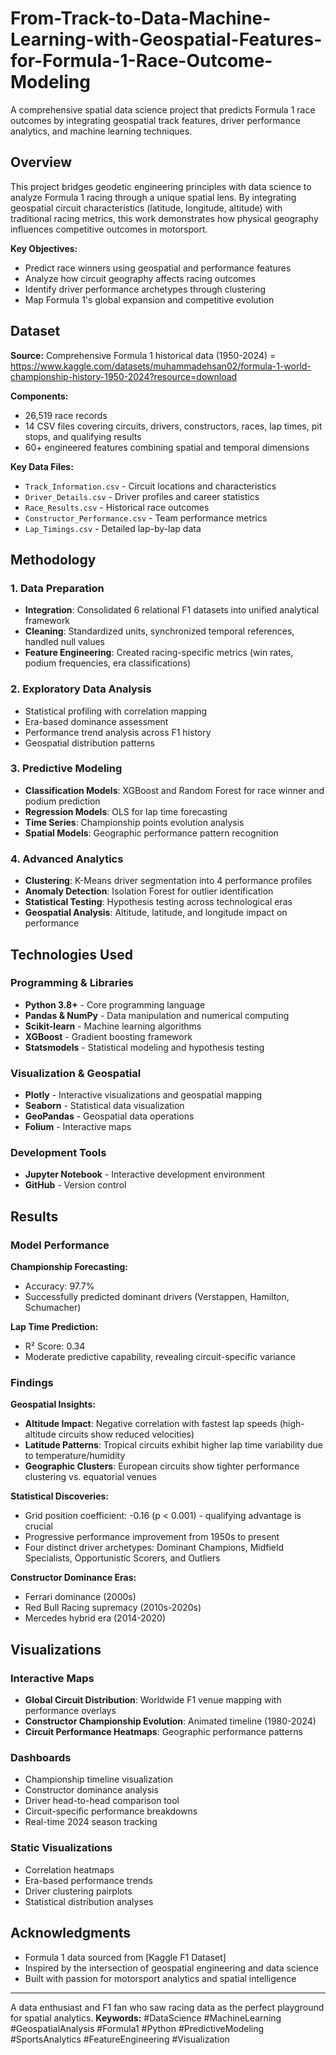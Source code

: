 # From-Track-to-Data-Machine-Learning-with-Geospatial-Features-for-Formula-1-Race-Outcome-Modeling

A comprehensive spatial data science project that predicts Formula 1 race outcomes by integrating geospatial track features, driver performance analytics, and machine learning techniques.


## Overview

This project bridges geodetic engineering principles with data science to analyze Formula 1 racing through a unique spatial lens. By integrating geospatial circuit characteristics (latitude, longitude, altitude) with traditional racing metrics, this work demonstrates how physical geography influences competitive outcomes in motorsport.

**Key Objectives:**
- Predict race winners using geospatial and performance features
- Analyze how circuit geography affects racing outcomes
- Identify driver performance archetypes through clustering
- Map Formula 1's global expansion and competitive evolution

## Dataset

**Source:** Comprehensive Formula 1 historical data (1950-2024) = https://www.kaggle.com/datasets/muhammadehsan02/formula-1-world-championship-history-1950-2024?resource=download

**Components:**
- 26,519 race records
- 14 CSV files covering circuits, drivers, constructors, races, lap times, pit stops, and qualifying results
- 60+ engineered features combining spatial and temporal dimensions

**Key Data Files:**
- `Track_Information.csv` - Circuit locations and characteristics
- `Driver_Details.csv` - Driver profiles and career statistics
- `Race_Results.csv` - Historical race outcomes
- `Constructor_Performance.csv` - Team performance metrics
- `Lap_Timings.csv` - Detailed lap-by-lap data

## Methodology

### 1. Data Preparation
- **Integration**: Consolidated 6 relational F1 datasets into unified analytical framework
- **Cleaning**: Standardized units, synchronized temporal references, handled null values
- **Feature Engineering**: Created racing-specific metrics (win rates, podium frequencies, era classifications)

### 2. Exploratory Data Analysis
- Statistical profiling with correlation mapping
- Era-based dominance assessment
- Performance trend analysis across F1 history
- Geospatial distribution patterns

### 3. Predictive Modeling
- **Classification Models**: XGBoost and Random Forest for race winner and podium prediction
- **Regression Models**: OLS for lap time forecasting
- **Time Series**: Championship points evolution analysis
- **Spatial Models**: Geographic performance pattern recognition

### 4. Advanced Analytics
- **Clustering**: K-Means driver segmentation into 4 performance profiles
- **Anomaly Detection**: Isolation Forest for outlier identification
- **Statistical Testing**: Hypothesis testing across technological eras
- **Geospatial Analysis**: Altitude, latitude, and longitude impact on performance

## Technologies Used

### Programming & Libraries
- **Python 3.8+** - Core programming language
- **Pandas & NumPy** - Data manipulation and numerical computing
- **Scikit-learn** - Machine learning algorithms
- **XGBoost** - Gradient boosting framework
- **Statsmodels** - Statistical modeling and hypothesis testing

### Visualization & Geospatial
- **Plotly** - Interactive visualizations and geospatial mapping
- **Seaborn** - Statistical data visualization
- **GeoPandas** - Geospatial data operations
- **Folium** - Interactive maps

### Development Tools
- **Jupyter Notebook** - Interactive development environment
- **GitHub** - Version control

## Results

### Model Performance

**Championship Forecasting:**
- Accuracy: 97.7%
- Successfully predicted dominant drivers (Verstappen, Hamilton, Schumacher)

**Lap Time Prediction:**
- R² Score: 0.34
- Moderate predictive capability, revealing circuit-specific variance

### Findings

**Geospatial Insights:**
- **Altitude Impact**: Negative correlation with fastest lap speeds (high-altitude circuits show reduced velocities)
- **Latitude Patterns**: Tropical circuits exhibit higher lap time variability due to temperature/humidity
- **Geographic Clusters**: European circuits show tighter performance clustering vs. equatorial venues

**Statistical Discoveries:**
- Grid position coefficient: -0.16 (p < 0.001) - qualifying advantage is crucial
- Progressive performance improvement from 1950s to present
- Four distinct driver archetypes: Dominant Champions, Midfield Specialists, Opportunistic Scorers, and Outliers

**Constructor Dominance Eras:**
- Ferrari dominance (2000s)
- Red Bull Racing supremacy (2010s-2020s)
- Mercedes hybrid era (2014-2020)

## Visualizations

### Interactive Maps
- **Global Circuit Distribution**: Worldwide F1 venue mapping with performance overlays
- **Constructor Championship Evolution**: Animated timeline (1980-2024)
- **Circuit Performance Heatmaps**: Geographic performance patterns

### Dashboards
- Championship timeline visualization
- Constructor dominance analysis
- Driver head-to-head comparison tool
- Circuit-specific performance breakdowns
- Real-time 2024 season tracking

### Static Visualizations
- Correlation heatmaps
- Era-based performance trends
- Driver clustering pairplots
- Statistical distribution analyses


##  Acknowledgments

- Formula 1 data sourced from [Kaggle F1 Dataset]
- Inspired by the intersection of geospatial engineering and data science
- Built with passion for motorsport analytics and spatial intelligence

---

A data enthusiast and F1 fan who saw racing data as the perfect playground for spatial analytics.
**Keywords:** #DataScience #MachineLearning #GeospatialAnalysis #Formula1 #Python #PredictiveModeling #SportsAnalytics #FeatureEngineering #Visualization
